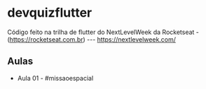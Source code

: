 # devquizflutter

Código feito na trilha de flutter do NextLevelWeek da Rocketseat - (https://rocketseat.com.br) --- https://nextlevelweek.com/

## Aulas

* Aula 01 - #missaoespacial